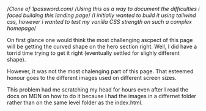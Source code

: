 /*Clone of 1password.com*/
/*Using this as a way to document the difficulties i faced building this landing page*/
/*I initially wanted to build it using tailwind css, however i wanted to test my vanilla CSS strength on such a complex homepage*/

On first glance one would think the most challenging ascpect of this page will be getting the curved shape on the hero section right.
Well, I did have a torrid time trying to get it right (eventually settled for slighly different shape). 

However, it was not the most chalenging part of this page. That esteemed honour goes to the different images used on different screen sizes. 

This problem had me scratching my head for hours even after I read the docs on MDN on how to do it because i had the images in a differnet folder rather than on the same level folder as the index.html.
